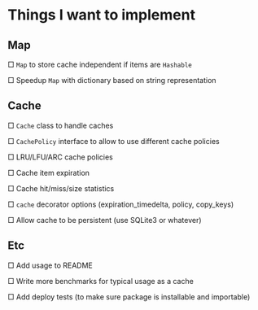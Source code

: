 # Things I want to implement

## Map

□ `Map` to store cache independent if items are `Hashable`

□ Speedup `Map` with dictionary based on string representation

## Cache

□ `Cache` class to handle caches

□ `CachePolicy` interface to allow to use different cache policies

□ LRU/LFU/ARC cache policies

□ Cache item expiration

□ Cache hit/miss/size statistics

□ `cache` decorator options (expiration_timedelta, policy, copy_keys)

□ Allow cache to be persistent (use SQLite3 or whatever)

## Etc

□ Add usage to README

□ Write more benchmarks for typical usage as a cache

□ Add deploy tests (to make sure package is installable and importable)
